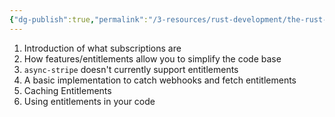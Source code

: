 ```yaml
---
{"dg-publish":true,"permalink":"/3-resources/rust-development/the-rust-garden/adding-stripe-subscriptions-to-rust-axum/","tags":["rust","axum","stripe","payment"],"updated":"2025-10-18T21:23:28.114-07:00"}
---
```


1. Introduction of what subscriptions are
2. How features/entitlements allow you to simplify the code base
3. `async-stripe` doesn't currently support entitlements
4. A basic implementation to catch webhooks and fetch entitlements
5. Caching Entitlements
6. Using entitlements in your code